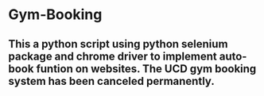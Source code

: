 # Gym-Booking
## This a python script using python selenium package and chrome driver to implement auto-book funtion on websites. The UCD gym booking system has been canceled permanently.
